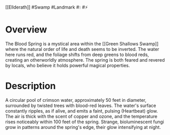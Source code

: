 [[Ellderath]] #Swamp #Landmark #💧 #⚡

# Overview

The Blood Spring is a mystical area within the [[Green Shallows Swamp]] where the natural order of life and death seems to be inverted. The water here runs red, and the foliage shifts from deep greens to blood reds, creating an otherworldly atmosphere. The spring is both feared and revered by locals, who believe it holds powerful magical properties.

# Description

A circular pool of crimson water, approximately 50 feet in diameter, surrounded by twisted trees with blood-red leaves. The water's surface constantly ripples, as if alive, and emits a faint, pulsing (Heartbeat) glow. The air is thick with the scent of copper and ozone, and the temperature rises noticeably within 100 feet of the spring. Strange, bioluminescent fungi grow in patterns around the spring's edge, their glow intensifying at night.
